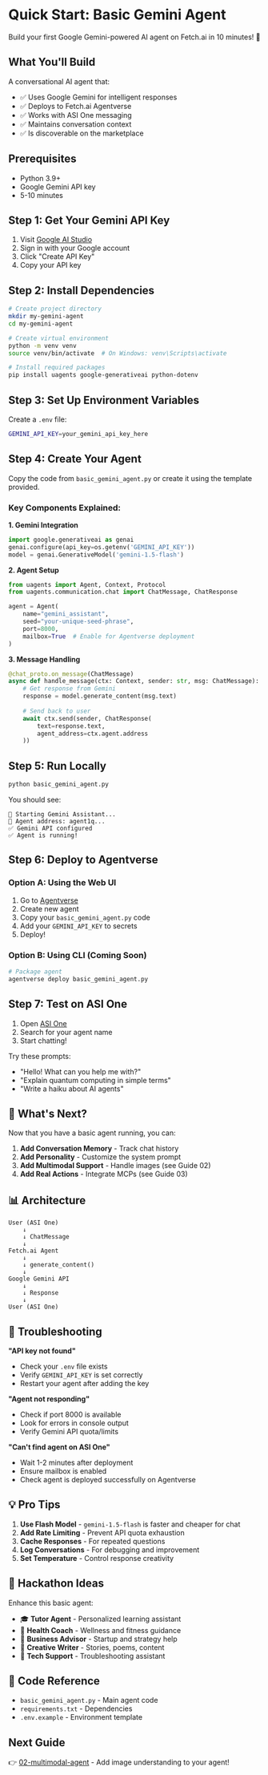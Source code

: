 # Quick Start: Basic Gemini Agent

Build your first Google Gemini-powered AI agent on Fetch.ai in 10 minutes! 🚀

## What You'll Build

A conversational AI agent that:
- ✅ Uses Google Gemini for intelligent responses
- ✅ Deploys to Fetch.ai Agentverse
- ✅ Works with ASI One messaging
- ✅ Maintains conversation context
- ✅ Is discoverable on the marketplace

## Prerequisites

- Python 3.9+
- Google Gemini API key
- 5-10 minutes

## Step 1: Get Your Gemini API Key

1. Visit [Google AI Studio](https://makersuite.google.com/app/apikey)
2. Sign in with your Google account
3. Click "Create API Key"
4. Copy your API key

## Step 2: Install Dependencies

```bash
# Create project directory
mkdir my-gemini-agent
cd my-gemini-agent

# Create virtual environment
python -m venv venv
source venv/bin/activate  # On Windows: venv\Scripts\activate

# Install required packages
pip install uagents google-generativeai python-dotenv
```

## Step 3: Set Up Environment Variables

Create a `.env` file:

```bash
GEMINI_API_KEY=your_gemini_api_key_here
```

## Step 4: Create Your Agent

Copy the code from `basic_gemini_agent.py` or create it using the template provided.

### Key Components Explained:

**1. Gemini Integration**
```python
import google.generativeai as genai
genai.configure(api_key=os.getenv('GEMINI_API_KEY'))
model = genai.GenerativeModel('gemini-1.5-flash')
```

**2. Agent Setup**
```python
from uagents import Agent, Context, Protocol
from uagents.communication.chat import ChatMessage, ChatResponse

agent = Agent(
    name="gemini_assistant",
    seed="your-unique-seed-phrase",
    port=8000,
    mailbox=True  # Enable for Agentverse deployment
)
```

**3. Message Handling**
```python
@chat_proto.on_message(ChatMessage)
async def handle_message(ctx: Context, sender: str, msg: ChatMessage):
    # Get response from Gemini
    response = model.generate_content(msg.text)
    
    # Send back to user
    await ctx.send(sender, ChatResponse(
        text=response.text,
        agent_address=ctx.agent.address
    ))
```

## Step 5: Run Locally

```bash
python basic_gemini_agent.py
```

You should see:
```
🤖 Starting Gemini Assistant...
📍 Agent address: agent1q...
✅ Gemini API configured
✅ Agent is running!
```

## Step 6: Deploy to Agentverse

### Option A: Using the Web UI
1. Go to [Agentverse](https://agentverse.ai)
2. Create new agent
3. Copy your `basic_gemini_agent.py` code
4. Add your `GEMINI_API_KEY` to secrets
5. Deploy!

### Option B: Using CLI (Coming Soon)
```bash
# Package agent
agentverse deploy basic_gemini_agent.py
```

## Step 7: Test on ASI One

1. Open [ASI One](https://asi1.ai)
2. Search for your agent name
3. Start chatting!

Try these prompts:
- "Hello! What can you help me with?"
- "Explain quantum computing in simple terms"
- "Write a haiku about AI agents"

## 🎯 What's Next?

Now that you have a basic agent running, you can:

1. **Add Conversation Memory** - Track chat history
2. **Add Personality** - Customize the system prompt
3. **Add Multimodal Support** - Handle images (see Guide 02)
4. **Add Real Actions** - Integrate MCPs (see Guide 03)

## 📊 Architecture

```
User (ASI One) 
    ↓
    ↓ ChatMessage
    ↓
Fetch.ai Agent
    ↓
    ↓ generate_content()
    ↓
Google Gemini API
    ↓
    ↓ Response
    ↓
User (ASI One)
```

## 🐛 Troubleshooting

**"API key not found"**
- Check your `.env` file exists
- Verify `GEMINI_API_KEY` is set correctly
- Restart your agent after adding the key

**"Agent not responding"**
- Check if port 8000 is available
- Look for errors in console output
- Verify Gemini API quota/limits

**"Can't find agent on ASI One"**
- Wait 1-2 minutes after deployment
- Ensure mailbox is enabled
- Check agent is deployed successfully on Agentverse

## 💡 Pro Tips

1. **Use Flash Model** - `gemini-1.5-flash` is faster and cheaper for chat
2. **Add Rate Limiting** - Prevent API quota exhaustion
3. **Cache Responses** - For repeated questions
4. **Log Conversations** - For debugging and improvement
5. **Set Temperature** - Control response creativity

## 🚀 Hackathon Ideas

Enhance this basic agent:
- 🎓 **Tutor Agent** - Personalized learning assistant
- 🏥 **Health Coach** - Wellness and fitness guidance
- 💼 **Business Advisor** - Startup and strategy help
- 🎨 **Creative Writer** - Stories, poems, content
- 🔧 **Tech Support** - Troubleshooting assistant

## 📝 Code Reference

- `basic_gemini_agent.py` - Main agent code
- `requirements.txt` - Dependencies
- `.env.example` - Environment template

## Next Guide

👉 [02-multimodal-agent](../02-multimodal-agent/) - Add image understanding to your agent!
